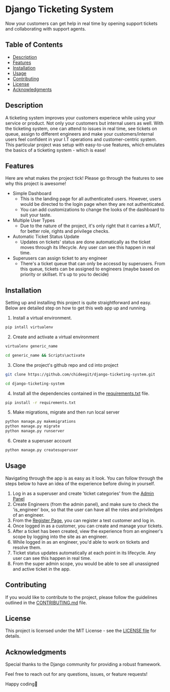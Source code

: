 # Django Ticketing System

Now your customers can get help in real time by opening support tickets and collaborating with support agents.  

## Table of Contents

- [Description](#description)
- [Features](#features)
- [Installation](#installation)
- [Usage](#usage)
- [Contributing](#contributing)
- [License](#license)
- [Acknowledgments](#acknowledgments)

## Description

A ticketing system improves your customers experiece while using your service or product. Not only your customers but internal users as well. With the ticketing system, one can attend to issues in real time, see tickets on queue, assign to different engineers and make your customers/internal users feel confident in your I.T operations and customer-centric system. This particular project was setup with easy-to-use features, which emulates the basics of a ticketing system - which is ease!

## Features

Here are what makes the project tick! Please go through the features to see why this project is awesome!

- Simple Dashboard
    - This is the landing page for all authenticated users. However, users would be directed to the login page when they are not authenticated.
    - You can add customizations to change the looks of the dashboard to suit your taste.
- Multiple User Types
    - Due to the nature of the project, it's only right that it carries a MUT, for better role, rights and privilege checks.
- Automatic Ticket Status Update
    - Updates on tickets' status are done automatically as the ticket moves through its lifecycle. Any user can see this happen in real time. 
- Superusers can assign ticket to any engineer
    - There's a ticket queue that can only be accessd by superusers. From this queue, tickets can be assigned to engineers (maybe based on priority or skillset. It's up to you to decide)

## Installation

Setting up and installing this project is quite straightforward and easy. Below are detailed step on how to get this web app up and running. 

1. Install a virtual environment. 
```bash
pip intall virtualenv

```

2. Create and activate a virtual environment 
```bash
virtualenv generic_name

cd generic_name && Scripts\activate
```

3. Clone the project's github repo and cd into project
```bash
git clone https://github.com/chideegit/django-ticketing-system.git

cd django-ticketing-system
```

4. Install all the dependencies contained in the [requirements.txt](./requirements.txt) file. 
```bash
pip install -r requirements.txt
```

5. Make migrations, migrate and  then run local server 
```bash
python manage.py makemigrations
python manage.py migrate
python manage.py runserver
```
6. Create a superuser account
```bash
python manage.py createsuperuser

```

## Usage
Navigating through the app is as easy as it look. You can follow through the steps below to have an idea of the experience before diving in yourself.

1. Log in as a superuser and create 'ticket categories' from the [Admin Panel](http://127.0.0.1:8000/admin)
2. Create Engineers (from the admin panel), and make sure to check the 'is_engineer' box, so that the user can have all the roles and priviledges of an engineer. 
3. From the [Register Page](http://127.0.0.1:8000/register-customer), you can register a test customer and log in. 
4. Once logged in as a customer, you can create and manage your tickets. 
5. After a ticket has been created, view the experience from an engineer's scope by logging into the site as an engineer. 
6. While logged in as an engineer, you'd able to work on tickets and resolve them. 
7. Ticket status updates automatically at each point in its lifecycle. Any user can see this happen in real time. 
8. From the super admin scope, you would be able to see all unassigned and active ticket in the app. 

## Contributing
If you would like to contribute to the project, please follow the guidelines outlined in the [CONTRIBUTING.md](./CONTRIBUTING.md) file.

## License
This project is licensed under the MIT License - see the [LICENSE file](./LICENSE) for details.

## Acknowledgments
Special thanks to the Django community for providing a robust framework.

Feel free to reach out for any questions, issues, or feature requests!

Happy coding🚀